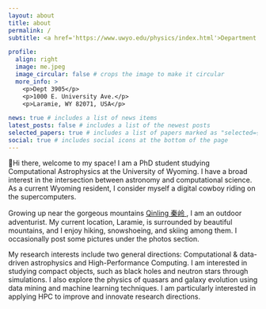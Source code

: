 ```yaml
---
layout: about
title: about
permalink: /
subtitle: <a href='https://www.uwyo.edu/physics/index.html'>Department of Physics and Astronomy</a>, <a href='https://www.uwyo.edu/soc/index.html'>School of Computing</a>, University of Wyoming

profile:
  align: right
  image: me.jpeg
  image_circular: false # crops the image to make it circular
  more_info: >
    <p>Dept 3905</p>
    <p>1000 E. University Ave.</p>
    <p>Laramie, WY 82071, USA</p>

news: true # includes a list of news items
latest_posts: false # includes a list of the newest posts
selected_papers: true # includes a list of papers marked as "selected={true}"
social: true # includes social icons at the bottom of the page
---
```


:wave:Hi there, welcome to my space! I am a PhD student studying Computational Astrophysics at the University of Wyoming.
I have a broad interest in the intersection between astronomy and computational science.
As a current Wyoming resident, I consider myself a digital cowboy riding on the supercomputers.

Growing up near the gorgeous mountains <a href='https://en.wikipedia.org/wiki/Qinling'>Qinling 秦岭 </a>, I am an outdoor adventurist.
My current location, Laramie, is surrounded by beautiful mountains, and I enjoy hiking, snowshoeing, and skiing among them.
I occasionally post some pictures under the photos section.

My research interests include two general directions: Computational & data-driven astrophysics and High-Performance Computing. I am interested in studying compact objects, such as black holes and neutron stars through simulations. I also explore the physics of quasars and galaxy evolution using data mining and machine learning techniques. I am particularly interested in applying HPC to improve and innovate research directions.
